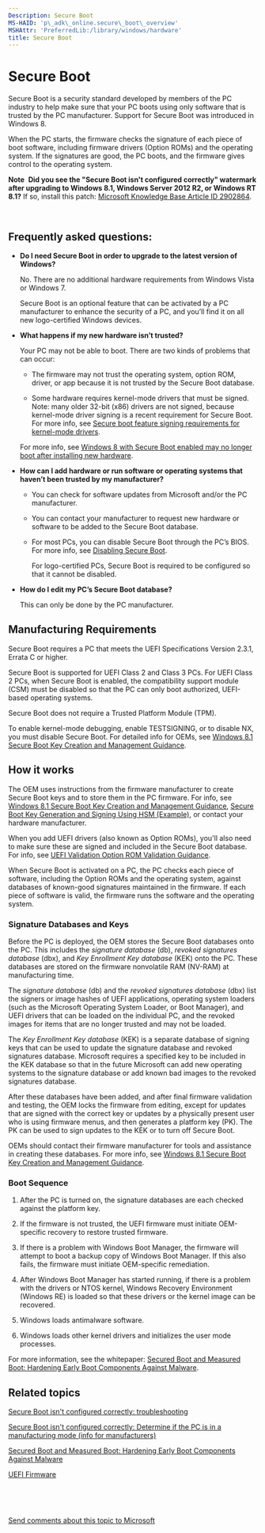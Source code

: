 ```yaml
---
Description: Secure Boot
MS-HAID: 'p\_adk\_online.secure\_boot\_overview'
MSHAttr: 'PreferredLib:/library/windows/hardware'
title: Secure Boot
---
```


# Secure Boot


Secure Boot is a security standard developed by members of the PC industry to help make sure that your PC boots using only software that is trusted by the PC manufacturer. Support for Secure Boot was introduced in Windows 8.

When the PC starts, the firmware checks the signature of each piece of boot software, including firmware drivers (Option ROMs) and the operating system. If the signatures are good, the PC boots, and the firmware gives control to the operating system.

**Note**  **Did you see the "Secure Boot isn't configured correctly" watermark after upgrading to Windows 8.1, Windows Server 2012 R2, or Windows RT 8.1?** If so, install this patch: [Microsoft Knowledge Base Article ID 2902864](http://go.microsoft.com/fwlink/p/?linkid=329932).

 

## <span id="Frequently_asked_questions_"></span><span id="frequently_asked_questions_"></span><span id="FREQUENTLY_ASKED_QUESTIONS_"></span>Frequently asked questions:


-   **Do I need Secure Boot in order to upgrade to the latest version of Windows?**

    No. There are no additional hardware requirements from Windows Vista or Windows 7.

    Secure Boot is an optional feature that can be activated by a PC manufacturer to enhance the security of a PC, and you’ll find it on all new logo-certified Windows devices.

-   **What happens if my new hardware isn’t trusted?**

    Your PC may not be able to boot. There are two kinds of problems that can occur:

    -   The firmware may not trust the operating system, option ROM, driver, or app because it is not trusted by the Secure Boot database.

    -   Some hardware requires kernel-mode drivers that must be signed. Note: many older 32-bit (x86) drivers are not signed, because kernel-mode driver signing is a recent requirement for Secure Boot. For more info, see [Secure boot feature signing requirements for kernel-mode drivers](http://msdn.microsoft.com/library/windows/desktop/hh848062.aspx).

    For more info, see [Windows 8 with Secure Boot enabled may no longer boot after installing new hardware](http://support.microsoft.com/kb/2800988).

-   **How can I add hardware or run software or operating systems that haven’t been trusted by my manufacturer?**

    -   You can check for software updates from Microsoft and/or the PC manufacturer.

    -   You can contact your manufacturer to request new hardware or software to be added to the Secure Boot database.

    -   For most PCs, you can disable Secure Boot through the PC’s BIOS. For more info, see [Disabling Secure Boot](disabling_secure_boot_blue.md).

        For logo-certified PCs, Secure Boot is required to be configured so that it cannot be disabled.

-   **How do I edit my PC’s Secure Boot database?**

    This can only be done by the PC manufacturer.

## <span id="Manufacturing_Requirements"></span><span id="manufacturing_requirements"></span><span id="MANUFACTURING_REQUIREMENTS"></span>Manufacturing Requirements


Secure Boot requires a PC that meets the UEFI Specifications Version 2.3.1, Errata C or higher.

Secure Boot is supported for UEFI Class 2 and Class 3 PCs. For UEFI Class 2 PCs, when Secure Boot is enabled, the compatibility support module (CSM) must be disabled so that the PC can only boot authorized, UEFI-based operating systems.

Secure Boot does not require a Trusted Platform Module (TPM).

To enable kernel-mode debugging, enable TESTSIGNING, or to disable NX, you must disable Secure Boot. For detailed info for OEMs, see [Windows 8.1 Secure Boot Key Creation and Management Guidance](windows-secure-boot-key-creation-and-management-guidance.md).

## <span id="How_it_works"></span><span id="how_it_works"></span><span id="HOW_IT_WORKS"></span>How it works


The OEM uses instructions from the firmware manufacturer to create Secure Boot keys and to store them in the PC firmware. For info, see [Windows 8.1 Secure Boot Key Creation and Management Guidance](windows-secure-boot-key-creation-and-management-guidance.md), [Secure Boot Key Generation and Signing Using HSM (Example)](secure_boot_key_generation_and_signing_using_hsm__example__blue.md), or contact your hardware manufacturer.

When you add UEFI drivers (also known as Option ROMs), you'll also need to make sure these are signed and included in the Secure Boot database. For info, see [UEFI Validation Option ROM Validation Guidance](uefi-validation-option-rom-validation-guidance.md).

When Secure Boot is activated on a PC, the PC checks each piece of software, including the Option ROMs and the operating system, against databases of known-good signatures maintained in the firmware. If each piece of software is valid, the firmware runs the software and the operating system.

### <span id="Signature_Databases_and_Keys"></span><span id="signature_databases_and_keys"></span><span id="SIGNATURE_DATABASES_AND_KEYS"></span>Signature Databases and Keys

Before the PC is deployed, the OEM stores the Secure Boot databases onto the PC. This includes the *signature database* (db), *revoked signatures database* (dbx), and *Key Enrollment Key database* (KEK) onto the PC. These databases are stored on the firmware nonvolatile RAM (NV-RAM) at manufacturing time.

The *signature database* (db) and the *revoked signatures database* (dbx) list the signers or image hashes of UEFI applications, operating system loaders (such as the Microsoft Operating System Loader, or Boot Manager), and UEFI drivers that can be loaded on the individual PC, and the revoked images for items that are no longer trusted and may not be loaded.

The *Key Enrollment Key database* (KEK) is a separate database of signing keys that can be used to update the signature database and revoked signatures database. Microsoft requires a specified key to be included in the KEK database so that in the future Microsoft can add new operating systems to the signature database or add known bad images to the revoked signatures database.

After these databases have been added, and after final firmware validation and testing, the OEM locks the firmware from editing, except for updates that are signed with the correct key or updates by a physically present user who is using firmware menus, and then generates a platform key (PK). The PK can be used to sign updates to the KEK or to turn off Secure Boot.

OEMs should contact their firmware manufacturer for tools and assistance in creating these databases. For more info, see [Windows 8.1 Secure Boot Key Creation and Management Guidance](windows-secure-boot-key-creation-and-management-guidance.md).

### <span id="Boot_Sequence"></span><span id="boot_sequence"></span><span id="BOOT_SEQUENCE"></span>Boot Sequence

1.  After the PC is turned on, the signature databases are each checked against the platform key.

2.  If the firmware is not trusted, the UEFI firmware must initiate OEM-specific recovery to restore trusted firmware.

3.  If there is a problem with Windows Boot Manager, the firmware will attempt to boot a backup copy of Windows Boot Manager. If this also fails, the firmware must initiate OEM-specific remediation.

4.  After Windows Boot Manager has started running, if there is a problem with the drivers or NTOS kernel, Windows Recovery Environment (Windows RE) is loaded so that these drivers or the kernel image can be recovered.

5.  Windows loads antimalware software.

6.  Windows loads other kernel drivers and initializes the user mode processes.

For more information, see the whitepaper: [Secured Boot and Measured Boot: Hardening Early Boot Components Against Malware](http://go.microsoft.com/fwlink/?LinkId=278911).

## <span id="related_topics"></span>Related topics


[Secure Boot isn't configured correctly: troubleshooting](secure-boot-isnt-configured-correctly-troubleshooting.md)

[Secure Boot isn't configured correctly: Determine if the PC is in a manufacturing mode (info for manufacturers)](secure-boot-isnt-configured-correctly-determine-if-the-pc-is-in-a-manufacturing-mode--info-for-manufacturers-.md)

[Secured Boot and Measured Boot: Hardening Early Boot Components Against Malware](http://go.microsoft.com/fwlink/?LinkId=278911)

[UEFI Firmware](uefi-firmware.md)

 

 

[Send comments about this topic to Microsoft](mailto:wsddocfb@microsoft.com?subject=Documentation%20feedback%20%5Bp_adk_online\p_adk_online%5D:%20Secure%20Boot%20%20RELEASE:%20%284/11/2016%29&body=%0A%0APRIVACY%20STATEMENT%0A%0AWe%20use%20your%20feedback%20to%20improve%20the%20documentation.%20We%20don't%20use%20your%20email%20address%20for%20any%20other%20purpose,%20and%20we'll%20remove%20your%20email%20address%20from%20our%20system%20after%20the%20issue%20that%20you're%20reporting%20is%20fixed.%20While%20we're%20working%20to%20fix%20this%20issue,%20we%20might%20send%20you%20an%20email%20message%20to%20ask%20for%20more%20info.%20Later,%20we%20might%20also%20send%20you%20an%20email%20message%20to%20let%20you%20know%20that%20we've%20addressed%20your%20feedback.%0A%0AFor%20more%20info%20about%20Microsoft's%20privacy%20policy,%20see%20http://privacy.microsoft.com/default.aspx. "Send comments about this topic to Microsoft")




